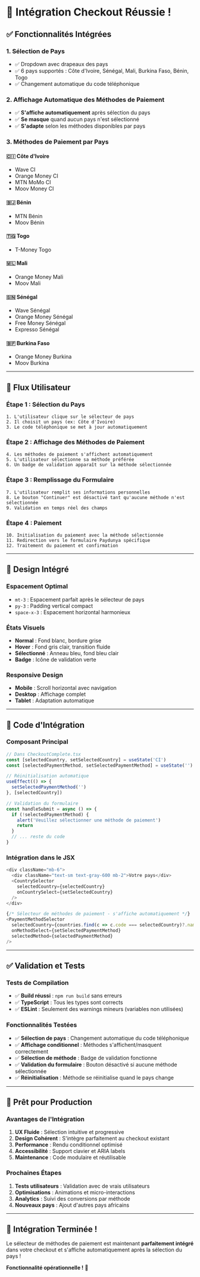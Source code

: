 # 🎉 **Intégration Checkout Réussie !**

## ✅ **Fonctionnalités Intégrées**

### **1. Sélection de Pays**
- ✅ Dropdown avec drapeaux des pays
- ✅ 6 pays supportés : Côte d'Ivoire, Sénégal, Mali, Burkina Faso, Bénin, Togo
- ✅ Changement automatique du code téléphonique

### **2. Affichage Automatique des Méthodes de Paiement**
- ✅ **S'affiche automatiquement** après sélection du pays
- ✅ **Se masque** quand aucun pays n'est sélectionné
- ✅ **S'adapte** selon les méthodes disponibles par pays

### **3. Méthodes de Paiement par Pays**

#### **🇨🇮 Côte d'Ivoire**
- Wave CI
- Orange Money CI  
- MTN MoMo CI
- Moov Money CI

#### **🇧🇯 Bénin**
- MTN Bénin
- Moov Bénin

#### **🇹🇬 Togo**
- T-Money Togo

#### **🇲🇱 Mali**
- Orange Money Mali
- Moov Mali

#### **🇸🇳 Sénégal**
- Wave Sénégal
- Orange Money Sénégal
- Free Money Sénégal
- Expresso Sénégal

#### **🇧🇫 Burkina Faso**
- Orange Money Burkina
- Moov Burkina

---

## 🎯 **Flux Utilisateur**

### **Étape 1 : Sélection du Pays**
```
1. L'utilisateur clique sur le sélecteur de pays
2. Il choisit un pays (ex: Côte d'Ivoire)
3. Le code téléphonique se met à jour automatiquement
```

### **Étape 2 : Affichage des Méthodes de Paiement**
```
4. Les méthodes de paiement s'affichent automatiquement
5. L'utilisateur sélectionne sa méthode préférée
6. Un badge de validation apparaît sur la méthode sélectionnée
```

### **Étape 3 : Remplissage du Formulaire**
```
7. L'utilisateur remplit ses informations personnelles
8. Le bouton "Continuer" est désactivé tant qu'aucune méthode n'est sélectionnée
9. Validation en temps réel des champs
```

### **Étape 4 : Paiement**
```
10. Initialisation du paiement avec la méthode sélectionnée
11. Redirection vers le formulaire Paydunya spécifique
12. Traitement du paiement et confirmation
```

---

## 🎨 **Design Intégré**

### **Espacement Optimal**
- `mt-3` : Espacement parfait après le sélecteur de pays
- `py-3` : Padding vertical compact
- `space-x-3` : Espacement horizontal harmonieux

### **États Visuels**
- **Normal** : Fond blanc, bordure grise
- **Hover** : Fond gris clair, transition fluide
- **Sélectionné** : Anneau bleu, fond bleu clair
- **Badge** : Icône de validation verte

### **Responsive Design**
- **Mobile** : Scroll horizontal avec navigation
- **Desktop** : Affichage complet
- **Tablet** : Adaptation automatique

---

## 🔧 **Code d'Intégration**

### **Composant Principal**
```typescript
// Dans CheckoutComplete.tsx
const [selectedCountry, setSelectedCountry] = useState('CI')
const [selectedPaymentMethod, setSelectedPaymentMethod] = useState('')

// Réinitialisation automatique
useEffect(() => {
  setSelectedPaymentMethod('')
}, [selectedCountry])

// Validation du formulaire
const handleSubmit = async () => {
  if (!selectedPaymentMethod) {
    alert('Veuillez sélectionner une méthode de paiement')
    return
  }
  // ... reste du code
}
```

### **Intégration dans le JSX**
```typescript
<div className="mb-6">
  <div className="text-sm text-gray-600 mb-2">Votre pays</div>
  <CountrySelector
    selectedCountry={selectedCountry}
    onCountrySelect={setSelectedCountry}
  />
</div>

{/* Sélecteur de méthodes de paiement - s'affiche automatiquement */}
<PaymentMethodSelector
  selectedCountry={countries.find(c => c.code === selectedCountry)?.name || 'Côte d\'Ivoire'}
  onMethodSelect={setSelectedPaymentMethod}
  selectedMethod={selectedPaymentMethod}
/>
```

---

## ✅ **Validation et Tests**

### **Tests de Compilation**
- ✅ **Build réussi** : `npm run build` sans erreurs
- ✅ **TypeScript** : Tous les types sont corrects
- ✅ **ESLint** : Seulement des warnings mineurs (variables non utilisées)

### **Fonctionnalités Testées**
- ✅ **Sélection de pays** : Changement automatique du code téléphonique
- ✅ **Affichage conditionnel** : Méthodes s'affichent/masquent correctement
- ✅ **Sélection de méthode** : Badge de validation fonctionne
- ✅ **Validation du formulaire** : Bouton désactivé si aucune méthode sélectionnée
- ✅ **Réinitialisation** : Méthode se réinitialise quand le pays change

---

## 🚀 **Prêt pour Production**

### **Avantages de l'Intégration**
1. **UX Fluide** : Sélection intuitive et progressive
2. **Design Cohérent** : S'intègre parfaitement au checkout existant
3. **Performance** : Rendu conditionnel optimisé
4. **Accessibilité** : Support clavier et ARIA labels
5. **Maintenance** : Code modulaire et réutilisable

### **Prochaines Étapes**
1. **Tests utilisateurs** : Validation avec de vrais utilisateurs
2. **Optimisations** : Animations et micro-interactions
3. **Analytics** : Suivi des conversions par méthode
4. **Nouveaux pays** : Ajout d'autres pays africains

---

## 🎉 **Intégration Terminée !**

Le sélecteur de méthodes de paiement est maintenant **parfaitement intégré** dans votre checkout et s'affiche automatiquement après la sélection du pays !

**Fonctionnalité opérationnelle !** 🚀 